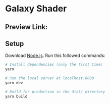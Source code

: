 # Galaxy Shader

<!-- ![image](./galaxy_shader.jpg) -->

## Preview Link:

<!-- https://galaxy-shaders.vercel.app/ -->

## Setup
Download [Node.js](https://nodejs.org/en/download/).
Run this followed commands:

``` bash
# Install dependencies (only the first time)
yarn

# Run the local server at localhost:8080
yarn dev

# Build for production in the dist/ directory
yarn build
```

